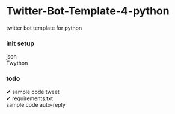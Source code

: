 # Twitter-Bot-Template-4-python
twitter bot template for python

### init setup
json  
Twython  

### todo
✔︎ sample code tweet      
✔︎ requirements.txt  
sample code auto-reply  
